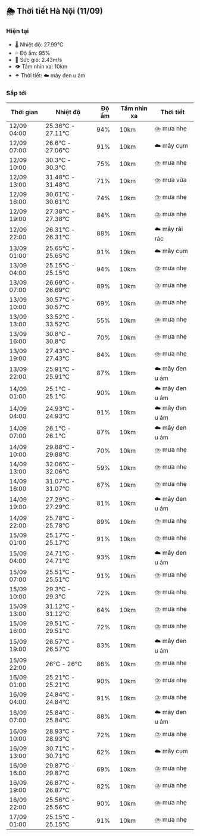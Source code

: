 ## 🌦️ Thời tiết Hà Nội (11/09)

### Hiện tại

- 🌡️ Nhiệt độ: 27.99℃
- 💦 Độ ẩm: 95%
- 💨 Sức gió: 2.43m/s
- 👁️ Tầm nhìn xa: 10km
- ☂️ Thời tiết: ☁️ mây đen u ám

### Sắp tới

| Thời gian | Nhiệt độ | Độ ẩm | Tầm nhìn xa | Thời tiết |
| --- | --- | --- | --- | --- |
| 12/09 04:00 | 25.36℃ - 27.11℃ | 94% | 10km | ⛈️ mưa nhẹ |
| 12/09 07:00 | 26.6℃ - 27.06℃ | 91% | 10km | ☁️ mây cụm |
| 12/09 10:00 | 30.3℃ - 30.3℃ | 75% | 10km | ⛈️ mưa nhẹ |
| 12/09 13:00 | 31.48℃ - 31.48℃ | 71% | 10km | ⛈️ mưa vừa |
| 12/09 16:00 | 30.61℃ - 30.61℃ | 74% | 10km | ⛈️ mưa nhẹ |
| 12/09 19:00 | 27.38℃ - 27.38℃ | 84% | 10km | ⛈️ mưa nhẹ |
| 12/09 22:00 | 26.31℃ - 26.31℃ | 88% | 10km | ☁️ mây rải rác |
| 13/09 01:00 | 25.65℃ - 25.65℃ | 91% | 10km | ☁️ mây cụm |
| 13/09 04:00 | 25.15℃ - 25.15℃ | 94% | 10km | ⛈️ mưa nhẹ |
| 13/09 07:00 | 26.69℃ - 26.69℃ | 89% | 10km | ⛈️ mưa nhẹ |
| 13/09 10:00 | 30.57℃ - 30.57℃ | 69% | 10km | ⛈️ mưa nhẹ |
| 13/09 13:00 | 33.52℃ - 33.52℃ | 55% | 10km | ⛈️ mưa nhẹ |
| 13/09 16:00 | 30.8℃ - 30.8℃ | 70% | 10km | ⛈️ mưa nhẹ |
| 13/09 19:00 | 27.43℃ - 27.43℃ | 84% | 10km | ⛈️ mưa nhẹ |
| 13/09 22:00 | 25.91℃ - 25.91℃ | 87% | 10km | ☁️ mây đen u ám |
| 14/09 01:00 | 25.1℃ - 25.1℃ | 90% | 10km | ☁️ mây đen u ám |
| 14/09 04:00 | 24.93℃ - 24.93℃ | 91% | 10km | ☁️ mây đen u ám |
| 14/09 07:00 | 26.1℃ - 26.1℃ | 87% | 10km | ☁️ mây đen u ám |
| 14/09 10:00 | 29.88℃ - 29.88℃ | 70% | 10km | ⛈️ mưa nhẹ |
| 14/09 13:00 | 32.06℃ - 32.06℃ | 59% | 10km | ⛈️ mưa nhẹ |
| 14/09 16:00 | 31.07℃ - 31.07℃ | 67% | 10km | ⛈️ mưa nhẹ |
| 14/09 19:00 | 27.29℃ - 27.29℃ | 81% | 10km | ☁️ mây đen u ám |
| 14/09 22:00 | 25.78℃ - 25.78℃ | 89% | 10km | ⛈️ mưa nhẹ |
| 15/09 01:00 | 25.17℃ - 25.17℃ | 91% | 10km | ⛈️ mưa nhẹ |
| 15/09 04:00 | 24.71℃ - 24.71℃ | 93% | 10km | ☁️ mây đen u ám |
| 15/09 07:00 | 25.51℃ - 25.51℃ | 91% | 10km | ⛈️ mưa nhẹ |
| 15/09 10:00 | 29.3℃ - 29.3℃ | 72% | 10km | ⛈️ mưa nhẹ |
| 15/09 13:00 | 31.12℃ - 31.12℃ | 64% | 10km | ⛈️ mưa nhẹ |
| 15/09 16:00 | 29.51℃ - 29.51℃ | 72% | 10km | ⛈️ mưa nhẹ |
| 15/09 19:00 | 26.57℃ - 26.57℃ | 83% | 10km | ☁️ mây đen u ám |
| 15/09 22:00 | 26℃ - 26℃ | 86% | 10km | ⛈️ mưa nhẹ |
| 16/09 01:00 | 25.21℃ - 25.21℃ | 90% | 10km | ⛈️ mưa nhẹ |
| 16/09 04:00 | 24.84℃ - 24.84℃ | 91% | 10km | ⛈️ mưa nhẹ |
| 16/09 07:00 | 25.84℃ - 25.84℃ | 88% | 10km | ☁️ mây đen u ám |
| 16/09 10:00 | 28.93℃ - 28.93℃ | 72% | 10km | ⛈️ mưa nhẹ |
| 16/09 13:00 | 30.71℃ - 30.71℃ | 62% | 10km | ☁️ mây cụm |
| 16/09 16:00 | 29.87℃ - 29.87℃ | 69% | 10km | ⛈️ mưa nhẹ |
| 16/09 19:00 | 26.87℃ - 26.87℃ | 82% | 10km | ⛈️ mưa nhẹ |
| 16/09 22:00 | 25.56℃ - 25.56℃ | 90% | 10km | ⛈️ mưa nhẹ |
| 17/09 01:00 | 25.15℃ - 25.15℃ | 91% | 10km | ⛈️ mưa nhẹ |
